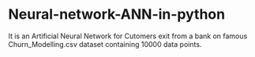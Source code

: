 # Neural-network-ANN-in-python

It is an Artificial Neural Network for Cutomers exit from a bank on famous Churn_Modelling.csv dataset containing 10000 data points.
